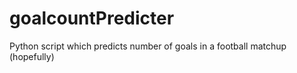 # goalcountPredicter
Python script which predicts number of goals in a football matchup (hopefully)
